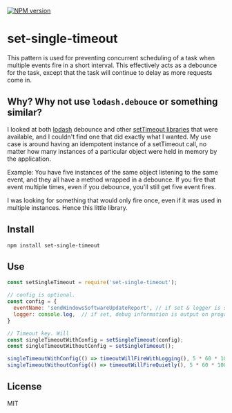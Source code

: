 [![NPM version](https://badge.fury.io/js/set-single-timeout.svg)](http://badge.fury.io/js/set-single-timeout)

# set-single-timeout

This pattern is used for preventing concurrent scheduling of a task when multiple events fire in a short interval.
This effectively acts as a debounce for the task, except that the task will continue to delay as more requests come in.

## Why? Why not use `lodash.debouce` or something similar?

I looked at both [lodash](https://lodash.com/docs/4.17.15#debounce) debounce and other [setTimeout libraries](https://www.npmjs.com/search?q=setTimeout) that were available, and I couldn't find one that did exactly what I wanted. My use case is around having an idempotent instance of a setTimeout call, no matter how many instances of a particular object were held in memory by the application.

Example: You have five instances of the same object listening to the same event, and they all have a method wrapped in a debounce. If you fire that event multiple times, even if you debounce, you'll still get five event fires.

I was looking for something that would only fire once, even if it was used in multiple instances. Hence this little library.

## Install

```shell
npm install set-single-timeout
```

## Use

```javascript
const setSingleTimeout = require('set-single-timeout');

// config is optional.
const config = {
  eventName: 'sendWindowsSoftwareUpdateReport', // if set & logger is set, used in debugging
  logger: console.log,  // if set, debug information is output on progress
}

// Timeout key. Will
const singleTimeoutWithConfig = setSingleTimeout(config);
const singleTimeoutWithoutConfig = setSingleTimeout();

singleTimeoutWithConfig(() => timeoutWillFireWithLogging(), 5 * 60 * 1000);
singleTimeoutWithoutConfig(() => timeoutWillFireQuietly(), 5 * 60 * 1000);
```

## License

MIT
